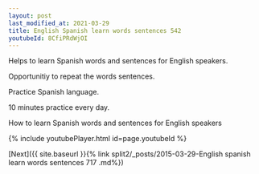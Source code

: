 ```yaml
---
layout: post
last_modified_at: 2021-03-29
title: English Spanish learn words sentences 542 
youtubeId: 8CfiPRdWjOI
---
```

 
 
Helps to learn Spanish words and sentences for English speakers.

Opportunitiy to repeat the words sentences. 

Practice Spanish language. 
 
10 minutes practice every day. 
 
How to learn Spanish words and sentences for English speakers 
 
{% include youtubePlayer.html id=page.youtubeId %}
 
 
[Next]({{ site.baseurl }}{% link  split2/_posts/2015-03-29-English spanish learn words sentences 717 .md%})
 
